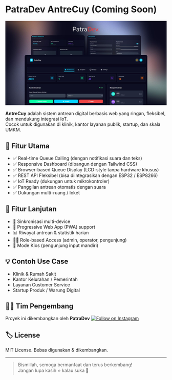 # PatraDev AntreCuy (Coming Soon)

![Tampilan Display Antrean](./PatraDev-1.jpg)

**AntreCuy** adalah sistem antrean digital berbasis web yang ringan, fleksibel, dan mendukung integrasi IoT.  
Cocok untuk digunakan di klinik, kantor layanan publik, startup, dan skala UMKM.

## 🚀 Fitur Utama

- ✅ Real-time Queue Calling (dengan notifikasi suara dan teks)
- ✅ Responsive Dashboard (dibangun dengan Tailwind CSS)
- ✅ Browser-based Queue Display (LCD-style tanpa hardware khusus)
- ✅ REST API Fleksibel (bisa diintegrasikan dengan ESP32 / ESP8266)
- ✅ IoT Ready (dukungan untuk mikrokontroler)
- ✅ Panggilan antrean otomatis dengan suara
- ✅ Dukungan multi-ruang / loket

## 🧪 Fitur Lanjutan

- 🔄 Sinkronisasi multi-device
- 📱 Progressive Web App (PWA) support
- 📊 Riwayat antrean & statistik harian
- 👨‍⚕️ Role-based Access (admin, operator, pengunjung)
- 🔐 Mode Kios (pengunjung input mandiri)

## 💡 Contoh Use Case

- Klinik & Rumah Sakit
- Kantor Kelurahan / Pemerintah
- Layanan Customer Service
- Startup Produk / Warung Digital

## 🧑‍💻 Tim Pengembang

Proyek ini dikembangkan oleh **PatraDev**
[![Follow on Instagram](https://img.shields.io/badge/Follow-@patradev.id-E4405F?style=for-the-badge&logo=instagram&logoColor=white)](https://www.instagram.com/patradev.id/)

## 🏷️ License

MIT License. Bebas digunakan & dikembangkan.

---

> Bismillah, semoga bermanfaat dan terus berkembang!  
> Jangan lupa kasih ⭐️ kalau suka 🙌
